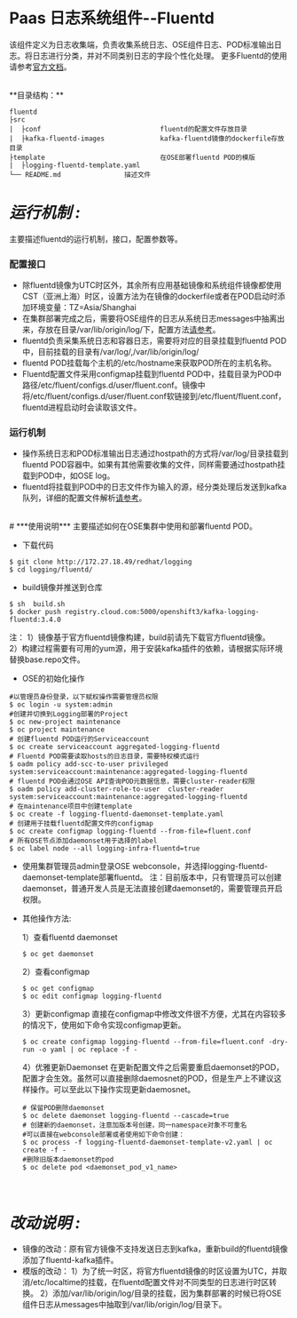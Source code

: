 Paas 日志系统组件--Fluentd
=========================
该组件定义为日志收集端，负责收集系统日志、OSE组件日志、POD标准输出日志。将日志进行分类，并对不同类别日志的字段个性化处理。
更多Fluentd的使用请参考[官方文档](http://docs.fluentd.org/v0.12/articles/quickstart)。

<br/>
**目录结构：**

```
fluentd
├src
|  ├conf                              fluentd的配置文件存放目录
|  ├kafka-fluentd-images              kafka-fluentd镜像的dockerfile存放目录
├template                             在OSE部署fluentd POD的模版
|  ├logging-fluentd-template.yaml        
└── README.md                描述文件
```

# ***运行机制 :***
主要描述fluentd的运行机制，接口，配置参数等。

### 配置接口
* 除fluentd镜像为UTC时区外，其余所有应用基础镜像和系统组件镜像都使用CST（亚洲上海）时区，设置方法为在镜像的dockerfile或者在POD启动时添加环境变量：TZ=Asia/Shanghai
* 在集群部署完成之后，需要将OSE组件的日志从系统日志messages中抽离出来，存放在目录/var/lib/origin/log/下，配置方法[请参考](src/conf/README.md)。
* fluentd负责采集系统日志和容器日志，需要将对应的目录挂载到fluentd POD中，目前挂载的目录有/var/log/,/var/lib/origin/log/
* fluentd POD挂载每个主机的/etc/hostname来获取POD所在的主机名称。
* Fluentd配置文件采用configmap挂载到fluentd POD中，挂载目录为POD中路径/etc/fluent/configs.d/user/fluent.conf。镜像中将/etc/fluent/configs.d/user/fluent.conf软链接到/etc/fluent/fluent.conf，fluentd进程启动时会读取该文件。

### 运行机制
* 操作系统日志和POD标准输出日志通过hostpath的方式将/var/log/目录挂载到fluentd POD容器中。如果有其他需要收集的文件，同样需要通过hostpath挂载到POD中，如OSE log。
* fluentd将挂载到POD中的日志文件作为输入的源，经分类处理后发送到kafka队列，详细的配置文件解析[请参考](src/conf/README.md)。

<br/>
# ***使用说明***
主要描述如何在OSE集群中使用和部署fluentd POD。

* 下载代码

```shell
$ git clone http://172.27.18.49/redhat/logging
$ cd logging/fluentd/
```
* build镜像并推送到仓库

 ```shell
 $ sh  build.sh
 $ docker push registry.cloud.com:5000/openshift3/kafka-logging-fluentd:3.4.0
 ```
注：
  1）镜像基于官方fluentd镜像构建，build前请先下载官方fluentd镜像。   
  2）构建过程需要有可用的yum源，用于安装kafka插件的依赖，请根据实际环境替换base.repo文件。  


* OSE的初始化操作

 ```shell
 #以管理员身份登录，以下赋权操作需要管理员权限
 $ oc login -u system:admin
 #创建并切换到Logging部署的Project
 $ oc new-project maintenance
 $ oc project maintenance
 # 创建fluentd POD运行的Serviceaccount
 $ oc create serviceaccount aggregated-logging-fluentd
 # Fluentd POD需要读取hosts的日志目录，需要特权模式运行
 $ oadm policy add-scc-to-user privileged      system:serviceaccount:maintenance:aggregated-logging-fluentd
 # fluentd POD会通过OSE API查询POD元数据信息，需要cluster-reader权限
 $ oadm policy add-cluster-role-to-user  cluster-reader     system:serviceaccount:maintenance:aggregated-logging-fluentd
 # 在maintenance项目中创建template
 $ oc create -f logging-fluentd-daemonset-template.yaml
 # 创建用于挂载fluentd配置文件的configmap
 $ oc create configmap logging-fluentd --from-file=fluent.conf
 # 所有OSE节点添加daemonset用于选择的label
 $ oc label node --all logging-infra-fluentd=true
```

* 使用集群管理员admin登录OSE webconsole，并选择logging-fluentd-daemonset-template部署fluentd。
注：目前版本中，只有管理员可以创建daemonset，普通开发人员是无法直接创建daemonset的，需要管理员开启权限。

* 其他操作方法:   

  1）查看fluentd daemonset

  ```shell
  $ oc get daemonset
  ```
  2）查看configmap

  ```shell
  $ oc get configmap
  $ oc edit configmap logging-fluentd
  ```
  3）更新configmap
  直接在configmap中修改文件很不方便，尤其在内容较多的情况下，使用如下命令实现configmap更新。

  ```shell
  $ oc create configmap logging-fluentd --from-file=fluent.conf -dry-run -o yaml | oc replace -f -
  ```
  4）优雅更新Daemonset
  在更新配置文件之后需要重启daemonset的POD，配置才会生效。虽然可以直接删除daemosnet的POD，但是生产上不建议这样操作。可以至此以下操作实现更新daemosnet。

  ```shell
  # 保留POD删除daemonset
  $ oc delete daemonset logging-fluentd --cascade=true
  # 创建新的daemonset，注意加版本号创建，同一namespace对象不可重名
  #可以直接在webconsole部署或者使用如下命令创建：
  $ oc process -f logging-fluentd-daemonset-template-v2.yaml | oc create -f -
  #删除旧版本daemonset的pod
  $ oc delete pod <daemonset_pod_v1_name>
  ```
<br/>

# ***改动说明 :***
* 镜像的改动：原有官方镜像不支持发送日志到kafka，重新build的fluentd镜像添加了fluentd-kafka插件。
* 模版的改动：
  1）为了统一时区，将官方fluentd镜像的时区设置为UTC，并取消/etc/localtime的挂载，在fluentd配置文件对不同类型的日志进行时区转换。
  2）添加/var/lib/origin/log/目录的挂载，因为集群部署的时候已将OSE组件日志从messages中抽取到/var/lib/origin/log/目录下。   
